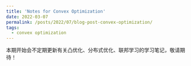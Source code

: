 ```yaml
---
title: 'Notes for Convex Optimization'
date: 2022-03-07
permalink: /posts/2022/07/blog-post-convex-optimization/
tags:
  - convex optimization
---
```


本期开始会不定期更新有关凸优化、分布式优化、联邦学习的学习笔记，敬请期待！

